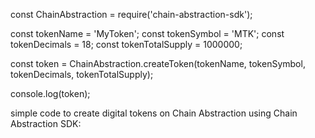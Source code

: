 const ChainAbstraction = require('chain-abstraction-sdk');

const tokenName = 'MyToken';
const tokenSymbol = 'MTK';
const tokenDecimals = 18;
const tokenTotalSupply = 1000000;

const token = ChainAbstraction.createToken(tokenName, tokenSymbol, tokenDecimals, tokenTotalSupply);

console.log(token);


simple code to create digital tokens on Chain Abstraction using Chain Abstraction SDK:
